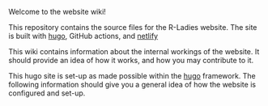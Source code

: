 Welcome to the website wiki!

This repository contains the source files for the R-Ladies website. 
The site is built with [hugo](https://gohugo.io/), GitHub actions, and [netlify](www.netlify.com)

This wiki contains information about the internal workings of the website. 
It should provide an idea of how it works, and how you may contribute to it.

This hugo site is set-up as made possible within the [hugo](https://gohugo.io/) framework.
The following information should give you a general idea of how the website is configured and set-up.
